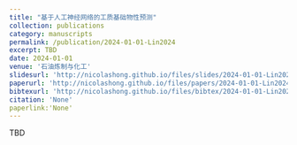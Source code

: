 ```yaml
---
title: "基于人工神经网络的工质基础物性预测"
collection: publications
category: manuscripts
permalink: /publication/2024-01-01-Lin2024
excerpt: TBD
date: 2024-01-01
venue: '石油炼制与化工'
slidesurl: 'http://nicolashong.github.io/files/slides/2024-01-01-Lin2024.pdf'
paperurl: 'http://nicolashong.github.io/files/papers/2024-01-01-Lin2024.pdf'
bibtexurl: 'http://nicolashong.github.io/files/bibtex/2024-01-01-Lin2024.bib'
citation: 'None'
paperlink:'None'
---
```


TBD
